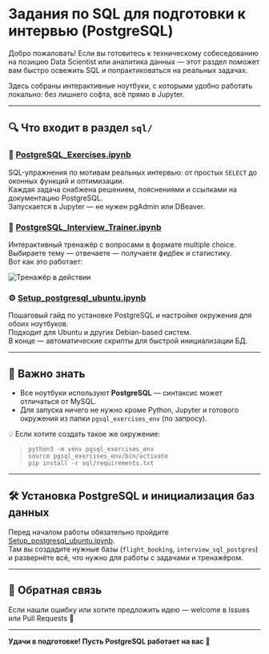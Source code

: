 # Задания по SQL для подготовки к интервью (PostgreSQL)

Добро пожаловать! Если вы готовитесь к техническому собеседованию на позицию Data Scientist или аналитика данных — этот раздел поможет вам быстро освежить SQL и попрактиковаться на реальных задачах.

Здесь собраны интерактивные ноутбуки, с которыми удобно работать локально: без лишнего софта, всё прямо в Jupyter.

---

## 🔍 Что входит в раздел `sql/`

### 📘 [PostgreSQL_Exercises.ipynb](https://nbviewer.org/github/alex-sokolov2011/ds_interview_prep_resources/blob/main/sql/PostgreSQL_Exercises.ipynb)  
SQL-упражнения по мотивам реальных интервью: от простых `SELECT` до оконных функций и оптимизации.  
Каждая задача снабжена решением, пояснениями и ссылками на документацию PostgreSQL.  
Запускается в Jupyter — не нужен pgAdmin или DBeaver.

### 🎯 [PostgreSQL_Interview_Trainer.ipynb](https://nbviewer.org/github/alex-sokolov2011/ds_interview_prep_resources/blob/main/sql/PostgreSQL_Interview_Trainer.ipynb)  
Интерактивный тренажёр с вопросами в формате multiple choice.  
Выбираете тему — отвечаете — получаете фидбек и статистику.  
Вот как это работает:

![Тренажёр в действии](./images/screen.gif)

### ⚙️ [Setup_postgresql_ubuntu.ipynb](https://nbviewer.org/github/alex-sokolov2011/ds_interview_prep_resources/blob/main/sql/Setup_postgresql_ubuntu.ipynb)  
Пошаговый гайд по установке PostgreSQL и настройке окружения для обоих ноутбуков.  
Подходит для Ubuntu и других Debian-based систем.  
В конце — автоматические скрипты для быстрой инициализации БД.

---

## 📌 Важно знать

- Все ноутбуки используют **PostgreSQL** — синтаксис может отличаться от MySQL.
- Для запуска ничего не нужно кроме Python, Jupyter и готового окружения из папки `pgsql_exercises_env` (по запросу).  

💡 Если хотите создать такое же окружение:
> ```
> python3 -m venv pgsql_exercises_env  
> source pgsql_exercises_env/bin/activate  
> pip install -r sql/requirements.txt
> ```

---

## 🛠 Установка PostgreSQL и инициализация баз данных

Перед началом работы обязательно пройдите [Setup_postgresql_ubuntu.ipynb](https://nbviewer.org/github/alex-sokolov2011/ds_interview_prep_resources/blob/main/sql/Setup_postgresql_ubuntu.ipynb).  
Там вы создадите нужные базы (`flight_booking`, `interview_sql_postgres`) и развернёте всё, что нужно для работы с задачами и тренажёром.

---

## 💬 Обратная связь

Если нашли ошибку или хотите предложить идею — welcome в Issues или Pull Requests 🙂

---

**Удачи в подготовке! Пусть PostgreSQL работает на вас 💪**


